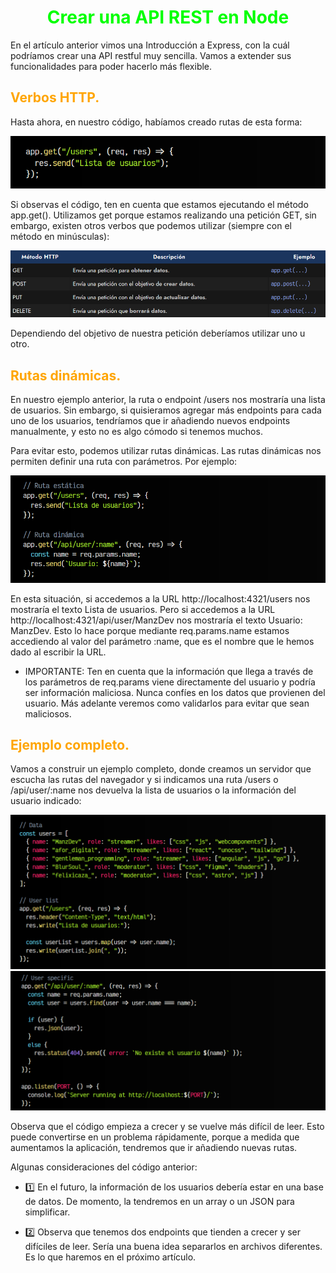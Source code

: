 # <span style="color:lime"><center>Crear una API REST en Node</center></span>

En el artículo anterior vimos una Introducción a Express, con la cuál podríamos crear una API restful muy sencilla. Vamos a extender sus funcionalidades para poder hacerlo más flexible.

## <span style="color:orange">Verbos HTTP.</span>
Hasta ahora, en nuestro código, habíamos creado rutas de esta forma:

![alt text](./imagenes-crear-una-api-rest-en-node/image.png)

Si observas el código, ten en cuenta que estamos ejecutando el método app.get(). Utilizamos get porque estamos realizando una petición GET, sin embargo, existen otros verbos que podemos utilizar (siempre con el método en minúsculas):

![alt text](./imagenes-crear-una-api-rest-en-node/image-1.png)

Dependiendo del objetivo de nuestra petición deberíamos utilizar uno u otro.

## <span style="color:orange">Rutas dinámicas.</span>
En nuestro ejemplo anterior, la ruta o endpoint /users nos mostraría una lista de usuarios. Sin embargo, si quisieramos agregar más endpoints para cada uno de los usuarios, tendríamos que ir añadiendo nuevos endpoints manualmente, y esto no es algo cómodo si tenemos muchos.

Para evitar esto, podemos utilizar rutas dinámicas. Las rutas dinámicas nos permiten definir una ruta con parámetros. Por ejemplo:

![alt text](./imagenes-crear-una-api-rest-en-node/image-2.png)

En esta situación, si accedemos a la URL http://localhost:4321/users nos mostraría el texto Lista de usuarios. Pero si accedemos a la URL http://localhost:4321/api/user/ManzDev nos mostraría el texto Usuario: ManzDev. Esto lo hace porque mediante req.params.name estamos accediendo al valor del parámetro :name, que es el nombre que le hemos dado al escribir la URL.

   - IMPORTANTE: Ten en cuenta que la información que llega a través de los parámetros de req.params viene directamente del usuario y podría ser información maliciosa. Nunca confíes en los datos que provienen del usuario. Más adelante veremos como validarlos para evitar que sean maliciosos.

## <span style="color:orange">Ejemplo completo.</span>
Vamos a construir un ejemplo completo, donde creamos un servidor que escucha las rutas del navegador y si indicamos una ruta /users o /api/user/:name nos devuelva la lista de usuarios o la información del usuario indicado:

![alt text](./imagenes-crear-una-api-rest-en-node/image-3.png)
![alt text](./imagenes-crear-una-api-rest-en-node/image-4.png)

Observa que el código empieza a crecer y se vuelve más difícil de leer. Esto puede convertirse en un problema rápidamente, porque a medida que aumentamos la aplicación, tendremos que ir añadiendo nuevas rutas.

Algunas consideraciones del código anterior:

   - 1️⃣ En el futuro, la información de los usuarios debería estar en una base de datos. De momento, la tendremos en un array o un JSON para simplificar.

   - 2️⃣ Observa que tenemos dos endpoints que tienden a crecer y ser difíciles de leer. Sería una buena idea separarlos en archivos diferentes. Es lo que haremos en el próximo artículo.

